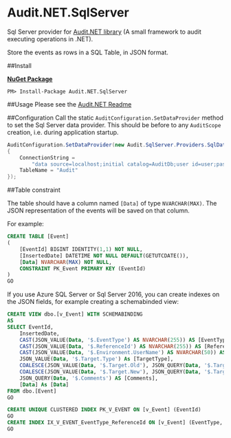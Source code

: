 # Audit.NET.SqlServer
Sql Server provider for [Audit.NET library](https://github.com/thepirat000/Audit.NET) (A small framework to audit executing operations in .NET).

Store the events as rows in a SQL Table, in JSON format.

##Install

**[NuGet Package](https://www.nuget.org/packages/Audit.NET.SqlServer/)**
```
PM> Install-Package Audit.NET.SqlServer
```

##Usage
Please see the [Audit.NET Readme](https://github.com/thepirat000/Audit.NET#usage)

##Configuration
Call the static `AuditConfiguration.SetDataProvider` method to set the Sql Server data provider. This should be before to any `AuditScope` creation, i.e. during application startup.

```c#
AuditConfiguration.SetDataProvider(new Audit.SqlServer.Providers.SqlDataProvider()
{
    ConnectionString =
        "data source=localhost;initial catalog=AuditDb;user id=user;password=pass",
    TableName = "Audit"
});
```

##Table constraint

The table should have a column named `[Data]` of type `NVARCHAR(MAX)`. The JSON representation of the events will be saved on that column.

For example:
```SQL
CREATE TABLE [Event]
(
	[EventId] BIGINT IDENTITY(1,1) NOT NULL,
	[InsertedDate] DATETIME NOT NULL DEFAULT(GETUTCDATE()),
	[Data] NVARCHAR(MAX) NOT NULL,
	CONSTRAINT PK_Event PRIMARY KEY (EventId)
)
GO
```

If you use Azure SQL Server or Sql Server 2016, you can create indexes on the JSON fields, for example creating a schemabinded view:

```SQL
CREATE VIEW dbo.[v_Event] WITH SCHEMABINDING
AS
SELECT EventId, 
	InsertedDate,
	CAST(JSON_VALUE(Data, '$.EventType') AS NVARCHAR(255)) AS [EventType],
	CAST(JSON_VALUE(Data, '$.ReferenceId') AS NVARCHAR(255)) AS [ReferenceId],
	CAST(JSON_VALUE(Data, '$.Environment.UserName') AS NVARCHAR(50)) AS [UserName],
	JSON_VALUE(Data, '$.Target.Type') As [TargetType],
	COALESCE(JSON_VALUE(Data, '$.Target.Old'), JSON_QUERY(Data, '$.Target.Old')) AS [TargetOld],
	COALESCE(JSON_VALUE(Data, '$.Target.New'), JSON_QUERY(Data, '$.Target.New')) AS [TargetNew],
	JSON_QUERY(Data, '$.Comments') AS [Comments],
	[Data] As [Data]
FROM dbo.[Event]
GO

CREATE UNIQUE CLUSTERED INDEX PK_V_EVENT ON [v_Event] (EventId)
GO
CREATE INDEX IX_V_EVENT_EventType_ReferenceId ON [v_Event] (EventType, ReferenceId)
GO
```
